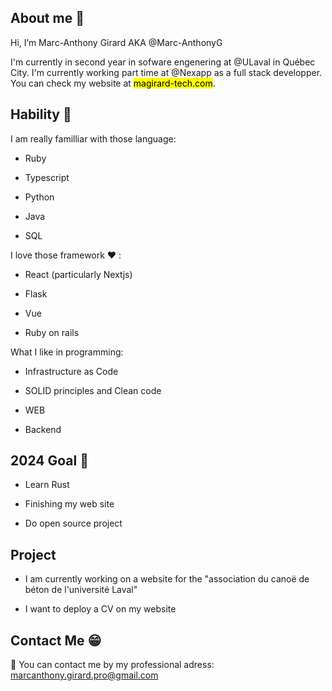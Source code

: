 ## About me :wave:

Hi, I’m Marc-Anthony Girard AKA @Marc-AnthonyG

I'm currently in second year in sofware engenering at @ULaval in Québec City. I'm currently working part time at @Nexapp as a full stack developper. You can check my website at <mark>magirard-tech.com</mark>. 

## Hability :muscle:

I am really familliar with those language:
- Ruby

- Typescript

- Python 

- Java

- SQL

I love those framework ❤️ :

- React (particularly Nextjs)

- Flask

- Vue

- Ruby on rails

What I like in programming: 

- Infrastructure as Code

- SOLID principles and Clean code

- WEB

- Backend


## 2024 Goal :dart:

- Learn Rust

- Finishing my web site

- Do open source project


## Project

- I am currently working on a website for the "association du canoë de béton de l'université Laval"

- I want to deploy a CV on my website


## Contact Me :grin:

:email: You can contact me by my professional adress: marcanthony.girard.pro@gmail.com
